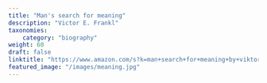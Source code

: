 ```yaml
---
title: "Man's search for meaning"
description: "Victor E. Frankl"
taxonomies:
    category: "biography"
weight: 60
draft: false
linktitle: "https://www.amazon.com/s?k=man+search+for+meaning+by+viktor+frankl&crid=1OWGCEXGA7MIE&sprefix=man+search+for+%2Caps%2C349&ref=nb_sb_ss_i_4_15"
featured_image: "/images/meaning.jpg"
---
```


